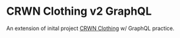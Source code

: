 # CRWN Clothing v2 GraphQL

An extension of inital project [CRWN Clothing](https://github.com/Krenbot/crwn-clothing) w/ GraphQL practice.

